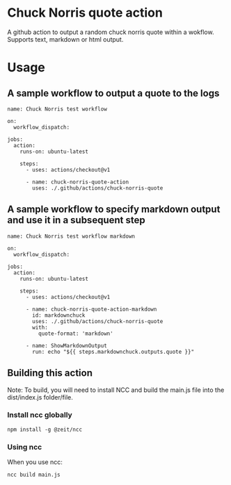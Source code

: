 # Chuck Norris quote action
A github action to output a random chuck norris quote within a wokflow. Supports text, markdown or html output.

# Usage
## A sample workflow to output a quote to the logs
```
name: Chuck Norris test workflow

on:
  workflow_dispatch:

jobs:
  action:
    runs-on: ubuntu-latest

    steps:
      - uses: actions/checkout@v1

      - name: chuck-norris-quote-action
        uses: ./.github/actions/chuck-norris-quote
```

## A sample workflow to specify markdown output and use it in a subsequent step
```
name: Chuck Norris test workflow markdown

on:
  workflow_dispatch:

jobs:
  action:
    runs-on: ubuntu-latest

    steps:
      - uses: actions/checkout@v1

      - name: chuck-norris-quote-action-markdown
        id: markdownchuck
        uses: ./.github/actions/chuck-norris-quote
        with:
          quote-format: 'markdown'

      - name: ShowMarkdownOutput
        run: echo "${{ steps.markdownchuck.outputs.quote }}"
```
## Building this action
Note: To build, you will need to install NCC and build the main.js file into the dist/index.js folder/file.

### Install ncc globally
```npm install -g @zeit/ncc```
### Using ncc
When you use ncc:

```ncc build main.js```


